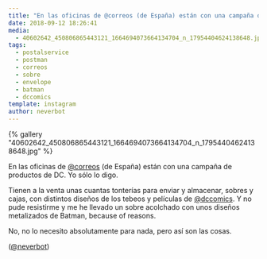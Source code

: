 ```yaml
---
title: "En las oficinas de @correos (de España) están con una campaña de productos de DC. Yo sólo lo digo"
date: 2018-09-12 18:26:41
media: 
  - 40602642_450806865443121_1664694073664134704_n_17954404624138648.jpg
tags: 
  - postalservice
  - postman
  - correos
  - sobre
  - envelope
  - batman
  - dccomics
template: instagram
author: neverbot
---
```


{% gallery "40602642_450806865443121_1664694073664134704_n_17954404624138648.jpg" %}

En las oficinas de [@correos](https://instagram.com/correos) (de España) están con una campaña de productos de DC. Yo sólo lo digo.

Tienen a la venta unas cuantas tonterías para enviar y almacenar, sobres y cajas, con distintos diseños de los tebeos y películas de [@dccomics](https://instagram.com/dccomics). Y no pude resistirme y me he llevado un sobre acolchado con unos diseños metalizados de Batman, because of reasons.

No, no lo necesito absolutamente para nada, pero así son las cosas.

([@neverbot](https://instagram.com/neverbot))
